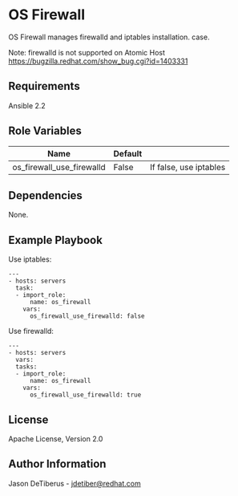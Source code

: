OS Firewall
===========

OS Firewall manages firewalld and iptables installation.
case.

Note: firewalld is not supported on Atomic Host
https://bugzilla.redhat.com/show_bug.cgi?id=1403331

Requirements
------------

Ansible 2.2

Role Variables
--------------

| Name                      | Default |                                        |
|---------------------------|---------|----------------------------------------|
| os_firewall_use_firewalld | False   | If false, use iptables                 |

Dependencies
------------

None.

Example Playbook
----------------

Use iptables:
```
---
- hosts: servers
  task:
  - import_role:
      name: os_firewall
    vars:
      os_firewall_use_firewalld: false
```

Use firewalld:
```
---
- hosts: servers
  vars:
  tasks:
  - import_role:
      name: os_firewall
    vars:
      os_firewall_use_firewalld: true
```

License
-------

Apache License, Version 2.0

Author Information
------------------
Jason DeTiberus - jdetiber@redhat.com
